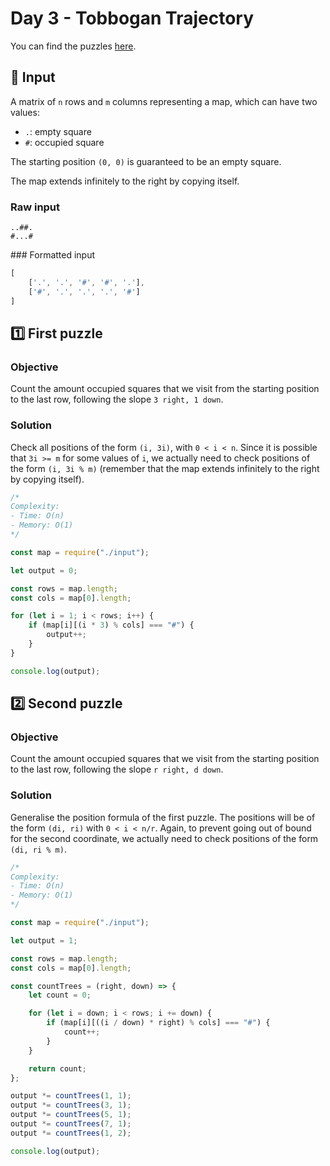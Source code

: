 # Day 3 - Tobbogan Trajectory

You can find the puzzles [here](https://adventofcode.com/2020/day/3).

## 📄 Input

A matrix of `n` rows and `m` columns representing a map, which can have two values:

- `.`: empty square
- `#`: occupied square

The starting position `(0, 0)` is guaranteed to be an empty square.

The map extends infinitely to the right by copying itself.

### Raw input

```
..##.
#...#
```

### Formatted input

```js
[
    ['.', '.', '#', '#', '.'],
    ['#', '.', '.', '.', '#']
]
```

## 1️⃣ First puzzle

### Objective

Count the amount occupied squares that we visit from the starting position to the last row, following the slope `3 right, 1 down`.

### Solution

Check all positions of the form `(i, 3i)`, with `0 < i < n`. Since it is possible that `3i >= m` for some values of `i`, we actually need to check positions of the form `(i, 3i % m)` (remember that the map extends infinitely to the right by copying itself).

```js
/*
Complexity:
- Time: O(n)
- Memory: O(1)
*/

const map = require("./input");

let output = 0;

const rows = map.length;
const cols = map[0].length;

for (let i = 1; i < rows; i++) {
	if (map[i][(i * 3) % cols] === "#") {
		output++;
	}
}

console.log(output);
```

## 2️⃣ Second puzzle

### Objective

Count the amount occupied squares that we visit from the starting position to the last row, following the slope `r right, d down`.

### Solution

Generalise the position formula of the first puzzle. The positions will be of the form `(di, ri)` with `0 < i < n/r`. Again, to prevent going out of bound for the second coordinate, we actually need to check positions of the form `(di, ri % m)`.

```js
/*
Complexity:
- Time: O(n)
- Memory: O(1)
*/

const map = require("./input");

let output = 1;

const rows = map.length;
const cols = map[0].length;

const countTrees = (right, down) => {
	let count = 0;

	for (let i = down; i < rows; i += down) {
		if (map[i][((i / down) * right) % cols] === "#") {
			count++;
		}
	}

	return count;
};

output *= countTrees(1, 1);
output *= countTrees(3, 1);
output *= countTrees(5, 1);
output *= countTrees(7, 1);
output *= countTrees(1, 2);

console.log(output);
```